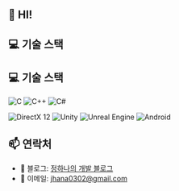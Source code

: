 
## 👋 HI!
 


## 💻 기술 스택
## 💻 기술 스택
![C](https://img.shields.io/badge/C-00599C?style=for-the-badge&logo=c&logoColor=white)
![C++](https://img.shields.io/badge/C++-00599C?style=for-the-badge&logo=cplusplus&logoColor=white)
![C#](https://img.shields.io/badge/C%23-239120?style=for-the-badge&logo=csharp&logoColor=white)

![DirectX 12](https://img.shields.io/badge/DirectX12-0078D7?style=for-the-badge&logo=microsoft&logoColor=white)
![Unity](https://img.shields.io/badge/Unity-000000?style=for-the-badge&logo=unity&logoColor=white)
![Unreal Engine](https://img.shields.io/badge/UnrealEngine-0E1128?style=for-the-badge&logo=unrealengine&logoColor=white)
![Android](https://img.shields.io/badge/Android-3DDC84?style=for-the-badge&logo=android&logoColor=white)



## 📫 연락처
- 📝 블로그: [정하나의 개발 블로그](https://velog.io/@jhana0302/posts)
- 📧 이메일: jhana0302@gmail.com
